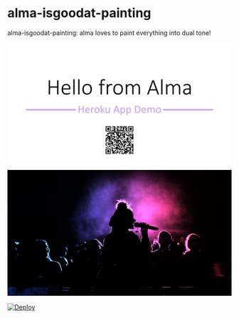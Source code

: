 # alma-isgoodat-painting
alma-isgoodat-painting: alma loves to paint everything into dual tone!

![Image of Hello](https://github.com/githubmhjao/alma-isgoodat-painting/blob/main/assets/hello.jpg)
![Image of Demo](https://github.com/githubmhjao/alma-isgoodat-painting/blob/main/assets/demo.png)

[![Deploy](https://www.herokucdn.com/deploy/button.svg)](https://heroku.com/deploy?template=https://github.com/githubmhjao/alma-isgoodat-painting)
